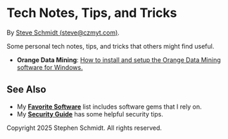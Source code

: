 
# Tech Notes, Tips, and Tricks

By [Steve Schmidt (steve@czmyt.com)](mailto:steve@czmyt.com).

Some personal tech notes, tips, and tricks that others might find useful.

- **Orange Data Mining**: [How to install and setup the Orange Data Mining software for Windows.](orange-data-mining-install-windows.md)

## See Also
- My [**Favorite Software**](favorite-software.md) list includes software gems that I rely on.
- My [**Security Guide**](https://github.com/czmyt/security-guide/blob/main/README.md) has some helpful security tips.

Copyright 2025 Stephen Schmidt.  All rights reserved.
